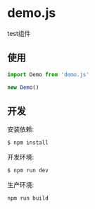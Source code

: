 # demo.js
test组件

## 使用

```javascript
import Demo from 'demo.js'

new Demo()
```

## 开发

安装依赖:
```sh
$ npm install
```

开发环境:
```sh
$ npm run dev
```

生产环境:
```sh
npm run build
```